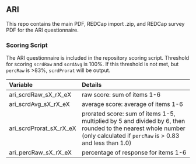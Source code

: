 ## ARI

This repo contains the main PDF, REDCap import .zip, and REDCap survey PDF for the ARI questionnaire.


### Scoring Script
The ARI questionnaire is included in the repository scoring script. Threshold for scoring `scrdRaw` and `scrdAvg` is 100%. If this threshold is not met, but `percRaw` is >83%, `scrdProrat` will be output.

| Variable | Details |
| :--  | :--  |
| ari_scrdRaw_sX_rX_eX | raw score: sum of items 1-6 |
| ari_scrdAvg_sX_rX_eX | average score: average of items 1-6 |
| ari_scrdProrat_sX_rX_eX | prorated score: sum of items 1-5, multiplied by 5 and divided by 6, then rounded to the nearest whole number (only calculated if `percRaw` is > 0.83 and less than 1.0) |
| ari_percRaw_sX_rX_eX | percentage of response for items 1-6 |